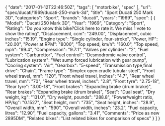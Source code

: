 {
    "date": "2017-01-12T22:46:50Z",
    "tags": [
        "motorbike",
        "spec"
    ],
    "url": "spec\/ducati\/1969\/ducati-250-mark-3d",
    "title": "Sport Ducati 250 Mark 3D",
    "categories": "Sport",
    "brands": "ducati",
    "years": "1969",
    "spec": [
        {
            "Model": "Ducati 250 Mark 3D",
            "Year": "1969",
            "Category": "Sport",
            "Rating": "Do you know this bike?Click here to rate it. We miss 1 vote to show the rating",
            "Displacement, ccm": "249.00",
            "Displacement, cubic inches": "15.19",
            "Engine type": "Single cylinder, four-stroke",
            "Power, HP": "20.00",
            "Power at RPM": "8000",
            "Top speed, km\/h": "160.0",
            "Top speed, mph": "99.4",
            "Compression": "9.7:1",
            "Valves per cylinder": "2",
            "Fuel system": "Carburettor",
            "Fuel control": "Desmodromic valve control",
            "Lubrication system": "Wet sump forced lubrication with gear pump",
            "Cooling system": "Air",
            "Gearbox": "5-speed",
            "Transmission type,final drive": "Chain",
            "Frame type": "Simplex open cradle tubular steel",
            "Front wheel travel, mm": "120",
            "Front wheel travel, inches": "4.7",
            "Rear wheel travel, mm": "70",
            "Rear wheel travel, inches": "2.8",
            "Front tyre": "2.75-18",
            "Rear tyre": "3.00-18",
            "Front brakes": "Expanding brake (drum brake)",
            "Rear brakes": "Expanding brake (drum brake)",
            "Seat": "Dual seat",
            "Dry weight, kg": "131.0",
            "Dry weight, pounds": "288.8",
            "Power\/weight ratio, HP\/kg": "0.1527",
            "Seat height, mm": "735",
            "Seat height, inches": "28.9",
            "Overall width, mm": "590",
            "Overall width, inches": "23.2",
            "Fuel capacity, litres": "12.90",
            "Fuel capacity, gallons": "3.41",
            "Comments": "Price as new 2895DM",
            "Related bikes": "List related bikes for comparison of specs"
        }
    ]
}